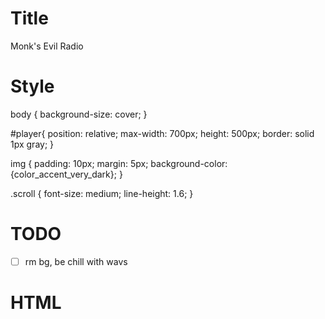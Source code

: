 
# Title
Monk's Evil Radio

# Style
body {
  background-size: cover;
}

#player{
    position: relative;
    max-width: 700px;
    height: 500px;
    border: solid 1px gray;
}

img {
padding: 10px;
margin: 5px;
background-color: {color_accent_very_dark};
}

.scroll {
font-size: medium; 
line-height: 1.6;
}

# TODO
- [ ] rm bg, be chill with wavs

# HTML
<link href="https://fonts.googleapis.com/icon?family=Material+Icons" rel="stylesheet">
<link rel="stylesheet" href="https://www.monksevillair.com/src/radio/css/AudioPlayer.css">
<!-- Audio player container-->
<div id='player'></div>

<!-- Audio player js begin-->
<script src="https://www.monksevillair.com/src/radio/js/AudioPlayer.js"></script>

<script>
      
                
      (async () => { 
        let mp3s = []; 
        let people = ["tilden","soda","criibaby","panda","casey","monk","zack","surfer-dave", "iocl"];
        
        const response = await fetch('https://api.github.com/repos/monksevillair/monksevillair.github.io/contents/src/radio/mp3/'); 
        const data = await response.json(); 
         // test image for web notifications
        var iconImage = null;
        
        for (let file of data) { 
          iconImage = null;
          if (file.name.indexOf(".mp3") !== -1) {
            for (let p of people) {
              if (file.name.indexOf(p) !== -1) {
                iconImage = "https://monksevillair.github.io/src/radio/mp3/pics/"+p+".jpg"
                console.log(iconImage);
              }
            }
            mp3s.push({'icon': iconImage, 'title': `${file.name}`, 'file': `${file.path}`});
          }
          //console.log(file);
          //htmlString += `${file.name}`; 
        } 
        //document.getElementsByClassName("substitute_div")[0].innerHTML = htmlString; 

       

        AP.init({
            container:'#player',//a string containing one CSS selector
            volume   : 0.7,
            autoPlay : true,
            notification: false,
            playList: mp3s.reverse()
        });
        
              })() 
</script>
<!-- Audio player js end-->